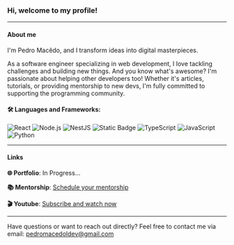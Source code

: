 ### Hi, welcome to my profile!
___

#### About me
I'm Pedro Macêdo, and I transform ideas into digital masterpieces.  

As a software engineer specializing in web development, I love tackling challenges and building new things. And you know what's awesome? I'm passionate about helping other developers too! Whether it's articles, tutorials, or providing mentorship to new devs, I'm fully committed to supporting the programming community.


#### :hammer_and_wrench: Languages and Frameworks:
![React](https://img.shields.io/badge/React-61DAFB?style=plastic&logo=react&labelColor=black)
![Node.js](https://img.shields.io/badge/Node.js-5FA04E?style=plastic&logo=Node.js&labelColor=black)
![NestJS](https://img.shields.io/badge/NestJS-%23E0234E?style=plastic&logo=Nestjs&logoColor=%23E0234E&labelColor=black)
![Static Badge](https://img.shields.io/badge/Express-%23000000?style=plastic&logo=express&logoColor=white&labelColor=black)
![TypeScript](https://img.shields.io/badge/TypeScript-%233178C6?style=plastic&logo=TypeScript&labelColor=black)
![JavaScript](https://img.shields.io/badge/JavaScript-F7DF1E?style=plastic&logo=JavaScript&labelColor=black)
![Python](https://img.shields.io/badge/Python-3776AB?style=plastic&logo=Python&labelColor=black)
___
#### Links
**:globe_with_meridians: Portfolio**: In Progress...

**:books: Mentorship**: [Schedule your mentorship](https://calendly.com/pedromacedoldev/30min)

**:clapper: Youtube**: [Subscribe and watch now](https://www.youtube.com/@pedromacedoldev)
___
Have questions or want to reach out directly? Feel free to contact me via email: pedromacedoldev@gmail.com




          
